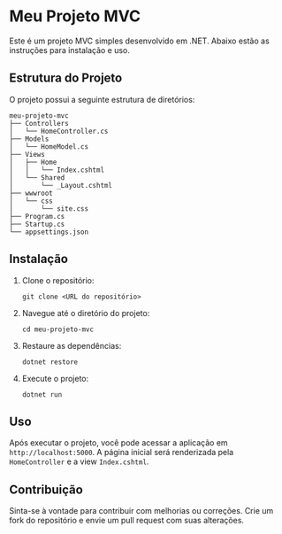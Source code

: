 # Meu Projeto MVC

Este é um projeto MVC simples desenvolvido em .NET. Abaixo estão as instruções para instalação e uso.

## Estrutura do Projeto

O projeto possui a seguinte estrutura de diretórios:

```
meu-projeto-mvc
├── Controllers
│   └── HomeController.cs
├── Models
│   └── HomeModel.cs
├── Views
│   ├── Home
│   │   └── Index.cshtml
│   └── Shared
│       └── _Layout.cshtml
├── wwwroot
│   └── css
│       └── site.css
├── Program.cs
├── Startup.cs
└── appsettings.json
```

## Instalação

1. Clone o repositório:
   ```
   git clone <URL do repositório>
   ```
2. Navegue até o diretório do projeto:
   ```
   cd meu-projeto-mvc
   ```
3. Restaure as dependências:
   ```
   dotnet restore
   ```
4. Execute o projeto:
   ```
   dotnet run
   ```

## Uso

Após executar o projeto, você pode acessar a aplicação em `http://localhost:5000`. A página inicial será renderizada pela `HomeController` e a view `Index.cshtml`.

## Contribuição

Sinta-se à vontade para contribuir com melhorias ou correções. Crie um fork do repositório e envie um pull request com suas alterações.